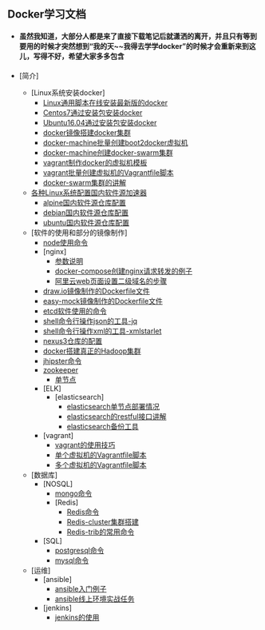 ## Docker学习文档

* #### 虽然我知道，大部分人都是来了直接下载笔记后就潇洒的离开，并且只有等到要用的时候才突然想到“我的天~~我得去学学docker”的时候才会重新来到这儿，写得不好，希望大家多多包含


* [简介]
    * [Linux系统安装docker]
        * [Linux通用脚本在线安装最新版的docker](/docker,compose,swarm的安装/安装/Centos7通过安装包安装docker.md)
        * [Centos7通过安装包安装docker](/docker,compose,swarm的安装/安装/Centos7通过安装包安装docker.md)
        * [Ubuntu16.04通过安装包安装docker](/docker,compose,swarm的安装/安装/Ubuntu16.04通过安装包安装docker.md)
        * [docker镜像搭建docker集群](/docker,compose,swarm的安装/docker镜像搭建docker集群/docker镜像搭建docker集群.md)
        * [docker-machine批量创建boot2docker虚拟机](/docker,compose,swarm的安装/docker-machine搭建swarm集群/shell/create-wms.sh)
        * [docker-machine创建docker-swarm集群](/docker,compose,swarm的安装/docker-machine搭建swarm集群/docker-machine创建docker-swarm集群.md)
        * [vagrant制作docker的虚拟机模板](/docker,compose,swarm的安装/vagrant真正集群搭建/制作vagrant系统镜像/虚拟机vagrant模板的制作.md)
        * [vagrant批量创建虚拟机的Vagrantfile脚本](/docker,compose,swarm的安装/vagrant真正集群搭建/multi/Vagrantfile)
        * [docker-swarm集群的讲解](/docker,compose,swarm的安装/docker-swarm集群的讲解.md)
    * [各种Linux系统配置国内软件源加速器](https://t.goodrain.com/t/topic/236)
        * [alpine国内软件源仓库配置](/仓库/各种Linux系统的国内软件源仓库/alpine.md)
        * [debian国内软件源仓库配置](/仓库/各种Linux系统的国内软件源仓库/debian.md)
        * [ubuntu国内软件源仓库配置](/仓库/各种Linux系统的国内软件源仓库/ubuntu.md)
    * [软件的使用和部分的镜像制作]
        * [node使用命令](/常用软件/node/node命令.md)
        * [nginx]
            * [参数说明](/常用软件/nginx/参数说明/nginx.conf配置文件参数自定义划分为三类.md)
            * [docker-compose创建nginx请求转发的例子](/常用软件/nginx/example001/docker-compose.yml)
            * [阿里云web页面设置二级域名的步骤](/常用软件/nginx/nginx.md)
        * [draw.io镜像制作的Dockerfile文件](/常用软件/draw.io/dockerfile/Dockerfile)
        * [easy-mock镜像制作的Dockerfile文件](/常用软件/easy-mock/Dockerfile/Dockerfile)
        * [etcd软件使用的命令](/常用软件/etcd/etcd命令.md)
        * [shell命令行操作json的工具-jq](/常用软件/shell命令行操作json的工具-jq/使用说明.md)
        * [shell命令行操作xml的工具-xmlstarlet](/常用软件/shell命令行操作xml的工具-xmlstarlet)
        * [nexus3仓库的配置](/仓库/搭建本地仓库/nexus3/nexus3.md)
        * [docker搭建真正的Hadoop集群](/大数据/hadoop/Hadoop搭建.md)
        * [jhipster命令](service/jhipster/jhipster命令.md)
        * [zookeeper](/常用软件/zookeeper/README.md)
            * [单节点](/常用软件/zookeeper/singleNode/README.md)
        * [ELK]
            * [elasticsearch]
                * [elasticsearch单节点部署情况](/常用软件/elk/elasticsearch/single-node/README.md)
                * [elasticsearch的restful接口讲解](/常用软件/elk/elasticsearch/各种restful接口命令讲解/README.md)
                * [elasticsearch备份工具](常用软件/elk/elasticsearch/elasticsearch备份工具.md)
        * [vagrant]
            * [vagrant的使用技巧](/常用软件/vagrant/vagrant的使用方法.md)
            * [单个虚拟机的Vagrantfile脚本](/常用软件/vagrant/single/Vagrantfile)
            * [多个虚拟机的Vagrantfile脚本](/常用软件/vagrant/multi/Vagrantfile)
    * [数据库]
        * [NOSQL]
            * [mongo命令](/数据库/NOSQL/mongo/mongo命令.md)
            * [Redis]
                * [Redis命令](/数据库/NOSQL/redis/Redis命令.md)
                * [Redis-cluster集群搭建](/数据库/NOSQL/redis/Redis-cluster集群搭建.md)
                * [Redis-trib的常用命令](/数据库/NOSQL/redis/Redis-trib的常用命令.md)
        * [SQL]
            * [postgresql命令](/数据库/SQL/postgresql命令.md)
            * [mysql命令](/数据库/SQL/mysql命令.md)
    * [运维]
        * [ansible]
            * [ansible入门例子](/运维/ansible/入门例子/README.md)
            * [ansible线上环境实战任务](/运维/ansible/example01/任务.md)
        * [jenkins]
            * [jenkins的使用](/运维/jenkins/使用说明.md)

    